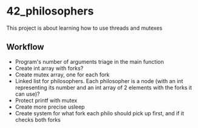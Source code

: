 # 42_philosophers
This project is about learning how to use threads and mutexes   
## Workflow   
- Program's number of arguments triage in the main function
- Create int array with forks?
- Create mutex array, one for each fork
- Linked list for philosophers. Each philosopher is a node (with an int representing its number and an int array of 2 elements with the forks it can use)?
- Protect printf with mutex
- Create more precise usleep
- Create system for what fork each philo should pick up first, and if it checks both forks
